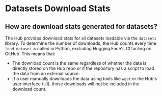 # Datasets Download Stats

## How are download stats generated for datasets?

The Hub provides download stats for all datasets loadable via the `datasets` library. To determine the number of downloads, the Hub counts every time `load_dataset` is called in Python, excluding Hugging Face's CI tooling on GitHub. This means that:

* The download count is the same regardless of whether the data is directly stored on the Hub repo or if the repository has a script to load the data from an external source.
* If a user manually downloads the data using tools like `wget` or the Hub's user interface (UI), those downloads will not be included in the download count.